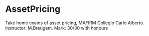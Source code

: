 # AssetPricing
Take home exams of asset pricing, MAFIRM Collegio Carlo Alberto.
Instructor: M.Breugem.
Mark: 30/30 with honours
